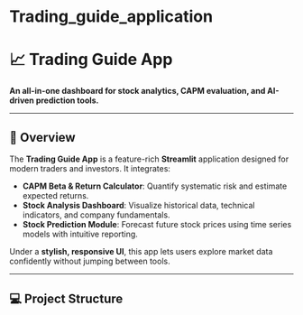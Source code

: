 # Trading_guide_application
# 📈 Trading Guide App

**An all-in-one dashboard for stock analytics, CAPM evaluation, and AI-driven prediction tools.**

---

## 🚀 Overview

The **Trading Guide App** is a feature-rich **Streamlit** application designed for modern traders and investors. It integrates:

- **CAPM Beta & Return Calculator**: Quantify systematic risk and estimate expected returns.
- **Stock Analysis Dashboard**: Visualize historical data, technical indicators, and company fundamentals.
- **Stock Prediction Module**: Forecast future stock prices using time series models with intuitive reporting.

Under a **stylish, responsive UI**, this app lets users explore market data confidently without jumping between tools.

---

## 💻 Project Structure


